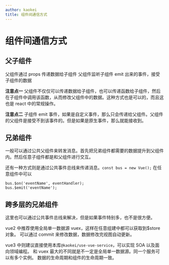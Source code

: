 ```yaml
---
author: kaokei
title: 组件间通信方式
---
```


# 组件间通信方式

## 父子组件

父组件通过 props 传递数据给子组件
父组件监听子组件 emit 出来的事件，接受子组件的数据

**注意点一**
父组件不仅仅可以传递数据给子组件，也可以传递函数给子组件，然后在子组件中调用该函数，从而修改父组件中的数据。这种方式也是可以的，而且这也是 react 中的常规操作。

**注意点二**
子组件 emit 事件，如果是自定义事件，那么只会传递给父组件。父组件的父组件是接受不到该事件的。但是如果是原生事件，那么就能接收到。

## 兄弟组件

一般可以通过公共父组件来转发消息。首先把兄弟组件都需要的数据提升到父组件内。然后任意子组件都是和父组件进行交互。

还有一种方式则是通过公共事件总线来传递消息。`const bus = new Vue();`
在任意组件中可以

```
bus.$on('eventName', eventHandler);
bus.$emit('eventName');
```

## 跨多层的兄弟组件

这里也可以通过公共事件总线来解决，但是如果事件特别多，也不是很方便。

vue2 中推荐使用全局单一数据源 vuex，这样在任意组建中都可以获取到\$store 对象。
可以通过 commit 来修改数据，数据修改完视图自动更新。

vue3 中则建议直接使用本库`@kaokei/use-vue-service`，可以实现 SOA 以及面向领域编程。
和 vuex 最大的不同就是不一定是全局单一数据源。同一个服务可以有多个实例。
数据的生命周期和组件的生命周期一致。
